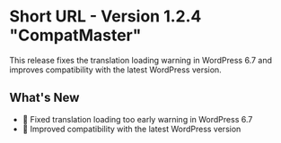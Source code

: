 # Short URL - Version 1.2.4 "CompatMaster"

This release fixes the translation loading warning in WordPress 6.7 and improves compatibility with the latest WordPress version.

## What's New

- 🐛 Fixed translation loading too early warning in WordPress 6.7
- 🔧 Improved compatibility with the latest WordPress version

